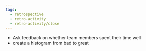 ```yaml
---
tags:
  - retrospective
  - retro-activity
  - retro-activity/close
---
```


- Ask feedback on whether team members spent their time well
- create a histogram from bad to great
